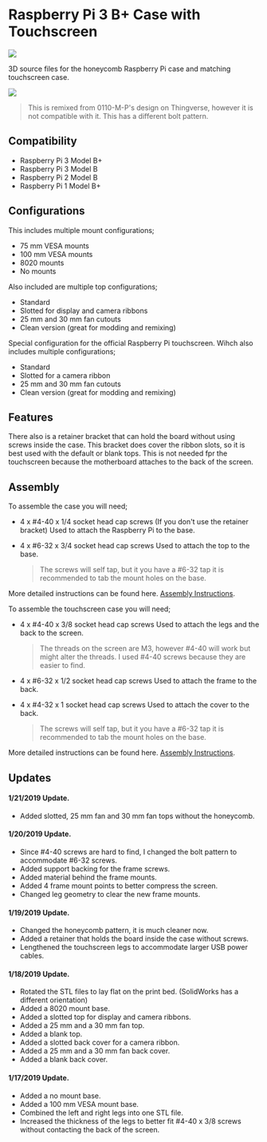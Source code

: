 # Raspberry Pi 3 B+ Case with Touchscreen
![](https://img.shields.io/github/last-commit/mkellsy/rpi-case-model.svg?colorB=%23999999&label=updated&logo=github&logoColor=%2364b5f6&style=popout-square)

3D source files for the honeycomb Raspberry Pi case and matching touchscreen case.

![](https://github.com/mkellsy/rpi-case-model/raw/master/README.PNG)

> This is remixed from 0110-M-P's design on Thingverse, however it is not compatible with it. This has a different bolt pattern.

## Compatibility
- Raspberry Pi 3 Model B+
- Raspberry Pi 3 Model B
- Raspberry Pi 2 Model B
- Raspberry Pi 1 Model B+

## Configurations
This includes multiple mount configurations;
- 75 mm VESA mounts
- 100 mm VESA mounts
- 8020 mounts
- No mounts

Also included are multiple top configurations;
- Standard
- Slotted for display and camera ribbons
- 25 mm and 30 mm fan cutouts
- Clean version (great for modding and remixing)

Special configuration for the official Raspberry Pi touchscreen. Wihch also includes multiple configurations;
- Standard
- Slotted for a camera ribbon
- 25 mm and 30 mm fan cutouts
- Clean version (great for modding and remixing)

## Features
There also is a retainer bracket that can hold the board without using screws inside the case. This bracket does cover the ribbon slots, so it is best used with the default or blank tops. This is not needed fpr the touchscreen because the motherboard attaches to the back of the screen.

## Assembly
To assemble the case you will need;
- 4 x #4-40 x 1/4 socket head cap screws (If you don't use the retainer bracket)
  Used to attach the Raspberry Pi to the base.

- 4 x #6-32 x 3/4 socket head cap screws
  Used to attach the top to the base.

  > The screws will self tap, but it you have a #6-32 tap it is recommended to tab the mount holes on the base.

More detailed instructions can be found here. [Assembly Instructions](https://github.com/mkellsy/rpi-case-model/blob/master/RPI-ASSEMBLY.md).

To assemble the touchscreen case you will need;
- 4 x #4-40 x 3/8 socket head cap screws
  Used to attach the legs and the back to the screen. 

  > The threads on the screen are M3, however #4-40 will work but might alter the threads. I used #4-40 screws because they are easier to find.

- 4 x #6-32 x 1/2 socket head cap screws
  Used to attach the frame to the back.

- 4 x #4-32 x 1 socket head cap screws
  Used to attach the cover to the back.
  
  > The screws will self tap, but it you have a #6-32 tap it is recommended to tab the mount holes on the base.

More detailed instructions can be found here. [Assembly Instructions](https://github.com/mkellsy/rpi-case-model/blob/master/RTS-ASSEMBLY.md).

## Updates

#### 1/21/2019 Update.
- Added slotted, 25 mm fan and 30 mm fan tops without the honeycomb.

#### 1/20/2019 Update.
- Since #4-40 screws are hard to find, I changed the bolt pattern to accommodate #6-32 screws.
- Added support backing for the frame screws.
- Added material behind the frame mounts.
- Added 4 frame mount points to better compress the screen.
- Changed leg geometry to clear the new frame mounts.

#### 1/19/2019 Update.
- Changed the honeycomb pattern, it is much cleaner now.
- Added a retainer that holds the board inside the case without screws.
- Lengthened the touchscreen legs to accommodate larger USB power cables.

#### 1/18/2019 Update.
- Rotated the STL files to lay flat on the print bed. (SolidWorks has a different orientation)
- Added a 8020 mount base.
- Added a slotted top for display and camera ribbons.
- Added a 25 mm and a 30 mm fan top.
- Added a blank top.
- Added a slotted back cover for a camera ribbon.
- Added a 25 mm and a 30 mm fan back cover.
- Added a blank back cover.

#### 1/17/2019 Update.
- Added a no mount base.
- Added a 100 mm VESA mount base.
- Combined the left and right legs into one STL file.
- Increased the thickness of the legs to better fit #4-40 x 3/8 screws without contacting the back of the screen.
